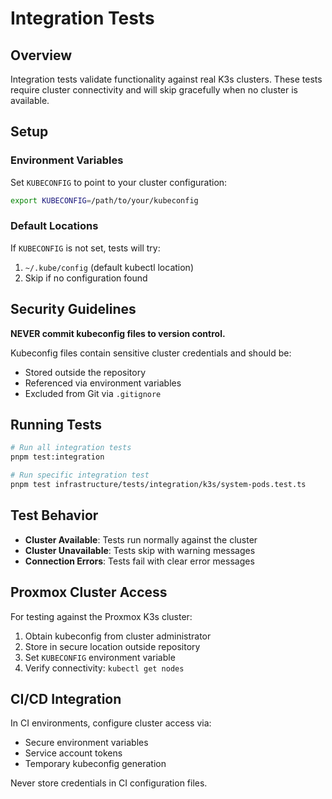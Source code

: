 # Integration Tests

## Overview

Integration tests validate functionality against real K3s clusters. These tests require cluster connectivity and will skip gracefully when no cluster is available.

## Setup

### Environment Variables

Set `KUBECONFIG` to point to your cluster configuration:

```bash
export KUBECONFIG=/path/to/your/kubeconfig
```

### Default Locations

If `KUBECONFIG` is not set, tests will try:
1. `~/.kube/config` (default kubectl location)
2. Skip if no configuration found

## Security Guidelines

**NEVER commit kubeconfig files to version control.**

Kubeconfig files contain sensitive cluster credentials and should be:
- Stored outside the repository
- Referenced via environment variables
- Excluded from Git via `.gitignore`

## Running Tests

```bash
# Run all integration tests
pnpm test:integration

# Run specific integration test
pnpm test infrastructure/tests/integration/k3s/system-pods.test.ts
```

## Test Behavior

- **Cluster Available**: Tests run normally against the cluster
- **Cluster Unavailable**: Tests skip with warning messages
- **Connection Errors**: Tests fail with clear error messages

## Proxmox Cluster Access

For testing against the Proxmox K3s cluster:

1. Obtain kubeconfig from cluster administrator
2. Store in secure location outside repository
3. Set `KUBECONFIG` environment variable
4. Verify connectivity: `kubectl get nodes`

## CI/CD Integration

In CI environments, configure cluster access via:
- Secure environment variables
- Service account tokens
- Temporary kubeconfig generation

Never store credentials in CI configuration files.
